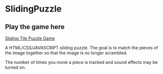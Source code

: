 # SlidingPuzzle

## Play the game here
[Sliding Tile Puzzle Game](https://bagaffey.github.io/SlidingPuzzle/)

A HTML/CSS/JAVASCRIPT sliding puzzle. The goal is to match the pieces of the image together so that the image is no longer scrambled.

The number of times you move a piece is tracked and sound effects may be turned on.

